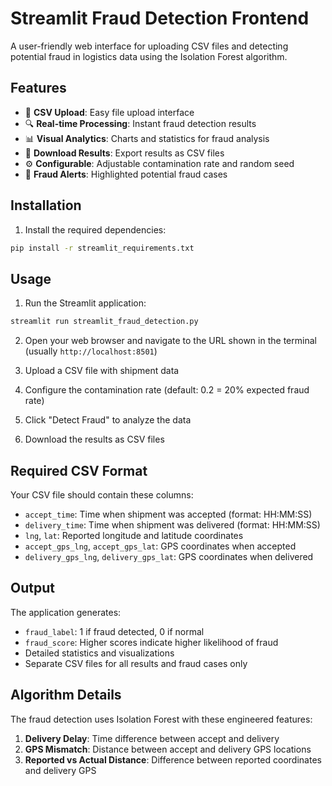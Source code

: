 # Streamlit Fraud Detection Frontend

A user-friendly web interface for uploading CSV files and detecting potential fraud in logistics data using the Isolation Forest algorithm.

## Features

- 📁 **CSV Upload**: Easy file upload interface
- 🔍 **Real-time Processing**: Instant fraud detection results
- 📊 **Visual Analytics**: Charts and statistics for fraud analysis
- 💾 **Download Results**: Export results as CSV files
- ⚙️ **Configurable**: Adjustable contamination rate and random seed
- 🚨 **Fraud Alerts**: Highlighted potential fraud cases

## Installation

1. Install the required dependencies:

```bash
pip install -r streamlit_requirements.txt
```

## Usage

1. Run the Streamlit application:

```bash
streamlit run streamlit_fraud_detection.py
```

2. Open your web browser and navigate to the URL shown in the terminal (usually `http://localhost:8501`)

3. Upload a CSV file with shipment data

4. Configure the contamination rate (default: 0.2 = 20% expected fraud rate)

5. Click "Detect Fraud" to analyze the data

6. Download the results as CSV files

## Required CSV Format

Your CSV file should contain these columns:

- `accept_time`: Time when shipment was accepted (format: HH:MM:SS)
- `delivery_time`: Time when shipment was delivered (format: HH:MM:SS)
- `lng`, `lat`: Reported longitude and latitude coordinates
- `accept_gps_lng`, `accept_gps_lat`: GPS coordinates when accepted
- `delivery_gps_lng`, `delivery_gps_lat`: GPS coordinates when delivered

## Output

The application generates:

- `fraud_label`: 1 if fraud detected, 0 if normal
- `fraud_score`: Higher scores indicate higher likelihood of fraud
- Detailed statistics and visualizations
- Separate CSV files for all results and fraud cases only

## Algorithm Details

The fraud detection uses Isolation Forest with these engineered features:

1. **Delivery Delay**: Time difference between accept and delivery
2. **GPS Mismatch**: Distance between accept and delivery GPS locations
3. **Reported vs Actual Distance**: Difference between reported coordinates and delivery GPS

